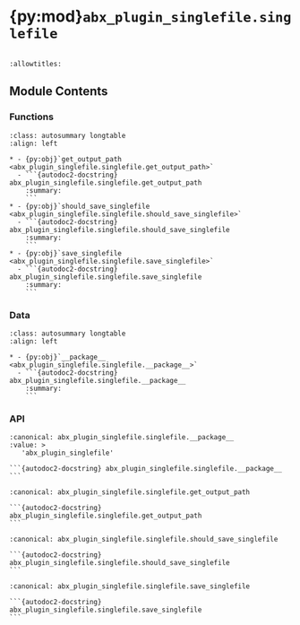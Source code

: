 # {py:mod}`abx_plugin_singlefile.singlefile`

```{py:module} abx_plugin_singlefile.singlefile
```

```{autodoc2-docstring} abx_plugin_singlefile.singlefile
:allowtitles:
```

## Module Contents

### Functions

````{list-table}
:class: autosummary longtable
:align: left

* - {py:obj}`get_output_path <abx_plugin_singlefile.singlefile.get_output_path>`
  - ```{autodoc2-docstring} abx_plugin_singlefile.singlefile.get_output_path
    :summary:
    ```
* - {py:obj}`should_save_singlefile <abx_plugin_singlefile.singlefile.should_save_singlefile>`
  - ```{autodoc2-docstring} abx_plugin_singlefile.singlefile.should_save_singlefile
    :summary:
    ```
* - {py:obj}`save_singlefile <abx_plugin_singlefile.singlefile.save_singlefile>`
  - ```{autodoc2-docstring} abx_plugin_singlefile.singlefile.save_singlefile
    :summary:
    ```
````

### Data

````{list-table}
:class: autosummary longtable
:align: left

* - {py:obj}`__package__ <abx_plugin_singlefile.singlefile.__package__>`
  - ```{autodoc2-docstring} abx_plugin_singlefile.singlefile.__package__
    :summary:
    ```
````

### API

````{py:data} __package__
:canonical: abx_plugin_singlefile.singlefile.__package__
:value: >
   'abx_plugin_singlefile'

```{autodoc2-docstring} abx_plugin_singlefile.singlefile.__package__
```

````

````{py:function} get_output_path()
:canonical: abx_plugin_singlefile.singlefile.get_output_path

```{autodoc2-docstring} abx_plugin_singlefile.singlefile.get_output_path
```
````

````{py:function} should_save_singlefile(link: archivebox.index.schema.Link, out_dir: typing.Optional[pathlib.Path] = None, overwrite: typing.Optional[bool] = False) -> bool
:canonical: abx_plugin_singlefile.singlefile.should_save_singlefile

```{autodoc2-docstring} abx_plugin_singlefile.singlefile.should_save_singlefile
```
````

````{py:function} save_singlefile(link: archivebox.index.schema.Link, out_dir: typing.Optional[pathlib.Path] = None, timeout: int = 60) -> archivebox.index.schema.ArchiveResult
:canonical: abx_plugin_singlefile.singlefile.save_singlefile

```{autodoc2-docstring} abx_plugin_singlefile.singlefile.save_singlefile
```
````
